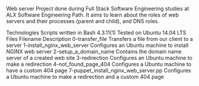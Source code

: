 Web server
Project done during Full Stack Software Engineering studies at ALX Software Engineering Path. It aims to learn about the roles of web servers and their processes (parent and child), and DNS roles.

Technologies
Scripts written in Bash 4.3.11(1)
Tested on Ubuntu 14.04 LTS
Files
Filename	Description
0-transfer_file	Transfers a file from our client to a server
1-install_nginx_web_server	Configures an Ubuntu machine to install NGINX web server
2-setup_a_domain_name	Contains the domain name server of a created web site
3-redirection	Configures an Ubuntu machine to make a redirection
4-not_found_page_404	Configures a Ubuntu machine to have a custom 404 page
7-puppet_install_nginx_web_server.pp	Configures a Ubuntu machine to make a redirection and a custom 404 page
